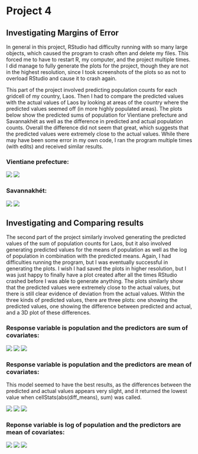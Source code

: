 # Project 4
## Investigating Margins of Error
In general in this project, RStudio had difficulty running with so many large objects, which caused the program to crash often and delete my files. This forced me to have to restart R, my computer, and the project multiple times. I did manage to fully generate the plots for the project, though they are not in the highest resolution, since I took screenshots of the plots so as not to overload RStudio and cause it to crash again.

This part of the project involved predicting population counts for each gridcell of my country, Laos. Then I had to compare the predicted values with the actual values of Laos by looking at areas of the country where the predicted values seemed off (in more highly populated areas). The plots below show the predicted sums of population for Vientiane prefecture and Savannakhét as well as the difference in predicted and actual population counts. Overall the difference did not seem that great, which suggests that the predicted values were extremely close to the actual values. While there may have been some error in my own code, I ran the program multiple times (with edits) and received similar results.
### Vientiane prefecture:
![](vientiane_plot2.png)
![](urban_pop2.png)
### Savannakhét:
![](urban2_diff.png)
![](urban2_pop.png)
## Investigating and Comparing results
The second part of the project similarly involved generating the predicted values of the sum of population counts for Laos, but it also involved generating predicted values for the means of population as well as the log of population in combination with the predicted means. Again, I had difficulties running the program, but I was eventually successful in generating the plots. I wish I had saved the plots in higher resolution, but I was just happy to finally have a plot created after all the times RStudio crashed before I was able to generate anything. The plots similarly show that the predicted values were extremely close to the actual values, but there is still clear evidence of deviation from the actual values. Within the three kinds of predicted values, there are three plots: one showing the predicted values, one showing the difference between predicted and actual, and a 3D plot of these differences.
### Response variable is population and the predictors are sum of covariates:
![](p2_pop_sums.png)
![](p2_diff_sums.png)
![](diff)
### Response variable is population and the predictors are mean of covariates:
This model seemed to have the best results, as the differences between the predicted and actual values appears very slight, and it returned the lowest value when cellStats(abs(diff_means), sum) was called.

![](p2_pop_means.png)
![](p2_diff_means.png)
![](diff2)
### Reponse variable is log of population and the predictors are mean of covariates:
![](p2_pop_logpop.png)
![](p2_diff_logpop.png)
![](diff3)
